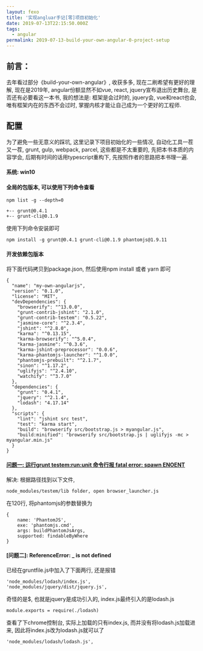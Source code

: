 ```yaml
---
layout: fexo
title: '实现angluar手记[零]项目初始化'
date: 2019-07-13T22:15:50.000Z
tags:
  - angular
permalink: 2019-07-13-build-your-own-angular-0-project-setup
---
```

## 前言： 
去年看过部分《build-your-own-angular》, 收获多多, 现在二刷希望有更好的理解, 现在是2019年, angular份额显然不如vue, react, jquery宣布退出历史舞台, 是否还有必要看这一本书, 我的想法是: 框架是会过时的, jquery会, vue和react也会, 唯有框架内在的东西不会过时, 掌握内核才能让自己成为一个更好的工程师.


## 配置
为了避免一些无意义的踩坑, 这里记录下项目初始化的一些情况, 自动化工具一茬又一茬, grunt, gulp, webpack, parcel, 这些都是不太重要的, 先把本书本质的内容学会, 后期有时间的话用typescript重构下, 先按照作者的思路把本书理一遍.

#### 系统: win10

#### 全局的包版本, 可以使用下列命令查看
```
npm list -g --depth=0
```
```
+-- grunt@0.4.1
+-- grunt-cli@0.1.9
```
使用下列命令安装即可
```
npm install -g grunt@0.4.1 grunt-cli@0.1.9 phantomjs@1.9.11
```
#### 开发依赖包版本
将下面代码拷贝到package.json, 然后使用npm install 或者 yarn 即可
```
{
  "name": "my-own-angularjs",
  "version": "0.1.0",
  "license": "MIT",
  "devDependencies": {
    "browserify": "^13.0.0",
    "grunt-contrib-jshint": "2.1.0",
    "grunt-contrib-testem": "0.5.22",
    "jasmine-core": "^2.3.4",
    "jshint": "^2.8.0",
    "karma": "^0.13.15",
    "karma-browserify": "^5.0.4",
    "karma-jasmine": "^0.3.6",
    "karma-jshint-preprocessor": "0.0.6",
    "karma-phantomjs-launcher": "^1.0.0",
    "phantomjs-prebuilt": "^2.1.7",
    "sinon": "^1.17.2",
    "uglifyjs": "^2.4.10",
    "watchify": "^3.7.0"
  },
  "dependencies": {
    "grunt": "0.4.1",
    "jquery": "^2.1.4",
    "lodash": "4.17.14"
  },
  "scripts": {
    "lint": "jshint src test",
    "test": "karma start",
    "build": "browserify src/bootstrap.js > myangular.js",
    "build:minified": "browserify src/bootstrap.js | uglifyjs -mc > myangular.min.js"
  }
}
```
#### [问题一: 运行grunt testem:run:unit 命令行报 fatal error: spawn ENOENT](https://github.com/teropa/build-your-own-angularjs/issues/88)

解决: 根据路径找到以下文件,
```
node_modules/testem/lib folder, open browser_launcher.js
```
在120行, 将phantomjs的参数替换为
```
{
    name: 'PhantomJS',
    exe: 'phantomjs.cmd',
    args: buildPhantomJsArgs,
    supported: findableByWhere
}
```

#### [问题二]: ReferenceError: _ is not defined
已经在gruntfile.js中加入了下面两行, 还是报错
```
'node_modules/lodash/index.js',
'node_modules/jquery/dist/jquery.js',
```
奇怪的是$, 也就是jquery是成功引入的, index.js最终引入的是lodash.js
```
module.exports = require(./lodash)
```
查看了下chrome控制台, 实际上加载的只有index.js, 而并没有将lodash.js加载进来, 因此将index.js改为lodash.js就可以了
```
'node_modules/lodash/lodash.js',
```
